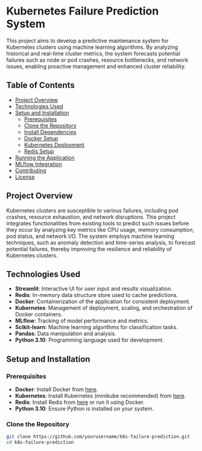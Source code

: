 # Kubernetes Failure Prediction System

This project aims to develop a predictive maintenance system for Kubernetes clusters using machine learning algorithms. By analyzing historical and real-time cluster metrics, the system forecasts potential failures such as node or pod crashes, resource bottlenecks, and network issues, enabling proactive management and enhanced cluster reliability.

## Table of Contents

- [Project Overview](#project-overview)
- [Technologies Used](#technologies-used)
- [Setup and Installation](#setup-and-installation)
  - [Prerequisites](#prerequisites)
  - [Clone the Repository](#clone-the-repository)
  - [Install Dependencies](#install-dependencies)
  - [Docker Setup](#docker-setup)
  - [Kubernetes Deployment](#kubernetes-deployment)
  - [Redis Setup](#redis-setup)
- [Running the Application](#running-the-application)
- [MLflow Integration](#mlflow-integration)
- [Contributing](#contributing)
- [License](#license)

## Project Overview

Kubernetes clusters are susceptible to various failures, including pod crashes, resource exhaustion, and network disruptions. This project integrates functionalities from existing tools to predict such issues before they occur by analyzing key metrics like CPU usage, memory consumption, pod status, and network I/O. The system employs machine learning techniques, such as anomaly detection and time-series analysis, to forecast potential failures, thereby improving the resilience and reliability of Kubernetes clusters.

## Technologies Used

- **Streamlit**: Interactive UI for user input and results visualization.
- **Redis**: In-memory data structure store used to cache predictions.
- **Docker**: Containerization of the application for consistent deployment.
- **Kubernetes**: Management of deployment, scaling, and orchestration of Docker containers.
- **MLflow**: Tracking of model performance and metrics.
- **Scikit-learn**: Machine learning algorithms for classification tasks.
- **Pandas**: Data manipulation and analysis.
- **Python 3.10**: Programming language used for development.

## Setup and Installation

### Prerequisites

- **Docker**: Install Docker from [here](https://docs.docker.com/get-docker/).
- **Kubernetes**: Install Kubernetes (minikube recommended) from [here](https://kubernetes.io/docs/tasks/tools/).
- **Redis**: Install Redis from [here](https://redis.io/download) or run it using Docker.
- **Python 3.10**: Ensure Python is installed on your system.

### Clone the Repository

```bash
git clone https://github.com/yourusername/k8s-failure-prediction.git
cd k8s-failure-prediction
